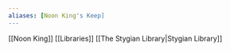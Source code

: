 ```yaml
---
aliases: [Noon King's Keep]
---
```

[[Noon King]]
[[Libraries]]
[[The Stygian Library|Stygian Library]]